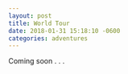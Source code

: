 ```yaml
---
layout: post
title: World Tour
date: 2018-01-31 15:18:10 -0600
categories: adventures
---
```


Coming soon . . .
